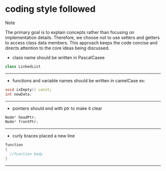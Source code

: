 # coding style followed 


> [!NOTE]
> The primary goal is to explain concepts rather than focusing on implementation details. Therefore, we choose not to use setters and getters to access class data members. This approach keeps the code concise and directs attention to the core ideas being discussed.

- class name should be written in PascalCasee
```cpp
class LinkedList
```

----
 
- functions and variable names should be written in camelCase
ex:
```cpp
void isEmpty() const;
int newData;
```

----

- pointers should end with ptr to make it clear
```cpp
Node* headPtr;
Node* frontPtr;
```

-----

- curly braces placed a new line
```cpp
function
{
  //function body
}
```

----

